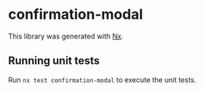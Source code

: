 # confirmation-modal

This library was generated with [Nx](https://nx.dev).

## Running unit tests

Run `nx test confirmation-modal` to execute the unit tests.
